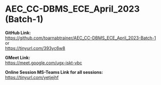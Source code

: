 # AEC_CC-DBMS_ECE_April_2023 (Batch-1)

**GitHub Link:**<br>
https://github.com/toarnabtrainer/AEC_CC-DBMS_ECE_April_2023-Batch-1<br>
or<br>
https://tinyurl.com/393yc6w8<br>

**GMeet Link:**<br>
https://meet.google.com/ugx-iskt-vbc

**Online Session MS-Teams Link for all sessions:**<br>
https://tinyurl.com/yetjejhf
